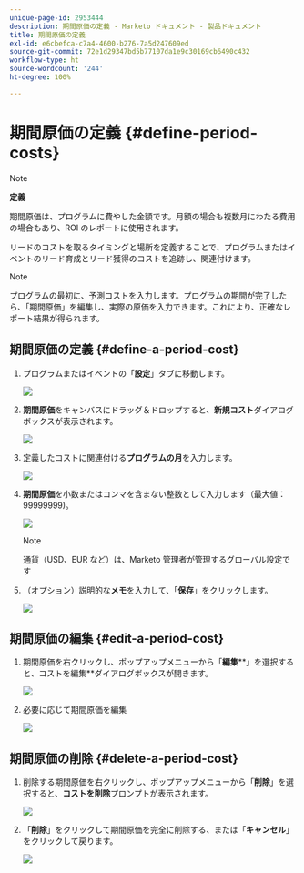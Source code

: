 ```yaml
---
unique-page-id: 2953444
description: 期間原価の定義 - Marketo ドキュメント - 製品ドキュメント
title: 期間原価の定義
exl-id: e6cbefca-c7a4-4600-b276-7a5d247609ed
source-git-commit: 72e1d29347bd5b77107da1e9c30169cb6490c432
workflow-type: ht
source-wordcount: '244'
ht-degree: 100%

---
```


# 期間原価の定義 {#define-period-costs}

>[!NOTE]
>
>**定義**
>
>期間原価は、プログラムに費やした金額です。月額の場合も複数月にわたる費用の場合もあり、ROI のレポートに使用されます。

リードのコストを取るタイミングと場所を定義することで、プログラムまたはイベントのリード育成とリード獲得のコストを追跡し、関連付けます。

>[!NOTE]
>
>プログラムの最初に、予測コストを入力します。プログラムの期間が完了したら、「期間原価」を編集し、実際の原価を入力できます。これにより、正確なレポート結果が得られます。

## 期間原価の定義 {#define-a-period-cost}

1. プログラムまたはイベントの「**設定**」タブに移動します。

   ![](assets/image2015-4-24-11-3a13-3a27.png)

1. **期間原価**&#x200B;をキャンバスにドラッグ＆ドロップすると、**新規コスト**&#x200B;ダイアログボックスが表示されます。

   ![](assets/image2015-4-24-16-3a31-3a15.png)

1. 定義したコストに関連付ける&#x200B;**プログラムの月**&#x200B;を入力します。

   ![](assets/image2015-4-24-16-3a11-3a30.png)

1. **期間原価**&#x200B;を小数またはコンマを含まない整数として入力します（最大値：99999999)。

   ![](assets/image2015-4-24-16-3a10-3a24.png)

   >[!NOTE]
   >
   >通貨（USD、EUR など）は、Marketo 管理者が管理するグローバル設定です

1. （オプション）説明的な&#x200B;**メモ**&#x200B;を入力して、「**保存**」をクリックします。

   ![](assets/image2015-4-24-16-3a21-3a16.png)

## 期間原価の編集 {#edit-a-period-cost}

1. 期間原価を右クリックし、ポップアップメニューから「**編集****」を選択すると、コストを編集**&#x200B;ダイアログボックスが開きます。

   ![](assets/image2015-4-24-16-3a26-3a29.png)

1. 必要に応じて期間原価を編集

   ![](assets/image2015-4-24-16-3a27-3a38.png)

## 期間原価の削除 {#delete-a-period-cost}

1. 削除する期間原価を右クリックし、ポップアップメニューから「**削除**」を選択すると、**コストを削除**&#x200B;プロンプトが表示されます。

   ![](assets/image2015-4-24-16-3a33-3a32.png)

1. 「**削除**」をクリックして期間原価を完全に削除する、または「**キャンセル**」をクリックして戻ります。

   ![](assets/image2015-4-24-16-3a34-3a38.png)
